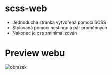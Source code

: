# scss-web
+ Jednoduchá stránka vytvořená pomocí SCSS
+ Stylovaná pomocí nestingu a pár proměnných
+ Nakonec je css zminimalizován

# Preview webu
![obrazek](https://github.com/Tsunaam1/scss-web/assets/119320765/fb82766a-da61-4e74-b1ed-28af7b6bc22c)

